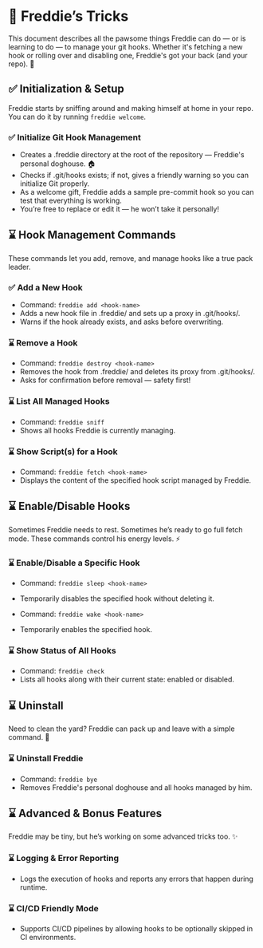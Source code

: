 # 🐾 Freddie’s Tricks

This document describes all the pawsome things Freddie can do — or is learning
to do — to manage your git hooks. Whether it's fetching a new hook or rolling
over and disabling one, Freddie's got your back (and your repo). 🤎

## ✅ Initialization & Setup

Freddie starts by sniffing around and making himself at home in your repo. You
can do it by running `freddie welcome`.

### ✅ Initialize Git Hook Management

- Creates a .freddie directory at the root of the repository — Freddie's
  personal doghouse. 🏠
- Checks if .git/hooks exists; if not, gives a friendly warning so you can
  initialize Git properly.
- As a welcome gift, Freddie adds a sample pre-commit hook so you can test that
  everything is working.
- You’re free to replace or edit it — he won’t take it personally!

## ⌛ Hook Management Commands

These commands let you add, remove, and manage hooks like a true pack leader.

### ✅ Add a New Hook

- Command: `freddie add <hook-name>`
- Adds a new hook file in .freddie/ and sets up a proxy in .git/hooks/.
- Warns if the hook already exists, and asks before overwriting.

### ⌛ Remove a Hook

- Command: `freddie destroy <hook-name>`
- Removes the hook from .freddie/ and deletes its proxy from .git/hooks/.
- Asks for confirmation before removal — safety first!

### ⌛ List All Managed Hooks

- Command: `freddie sniff`
- Shows all hooks Freddie is currently managing.

### ⌛ Show Script(s) for a Hook

- Command: `freddie fetch <hook-name>`
- Displays the content of the specified hook script managed by Freddie.

## ⌛ Enable/Disable Hooks

Sometimes Freddie needs to rest. Sometimes he’s ready to go full fetch mode.
These commands control his energy levels. ⚡

### ⌛ Enable/Disable a Specific Hook

- Command: `freddie sleep <hook-name>`
- Temporarily disables the specified hook without deleting it.

- Command: `freddie wake <hook-name>`
- Temporarily enables the specified hook.

### ⌛ Show Status of All Hooks

- Command: `freddie check`
- Lists all hooks along with their current state: enabled or disabled.

## ⌛ Uninstall

Need to clean the yard? Freddie can pack up and leave with a simple command. 💨

### ⌛ Uninstall Freddie

- Command: `freddie bye`
- Removes Freddie's personal doghouse and all hooks managed by him.

## ⌛ Advanced & Bonus Features

Freddie may be tiny, but he’s working on some advanced tricks too. ✨

### ⌛ Logging & Error Reporting

- Logs the execution of hooks and reports any errors that happen during runtime.

### ⌛ CI/CD Friendly Mode

- Supports CI/CD pipelines by allowing hooks to be optionally skipped in CI
  environments.
